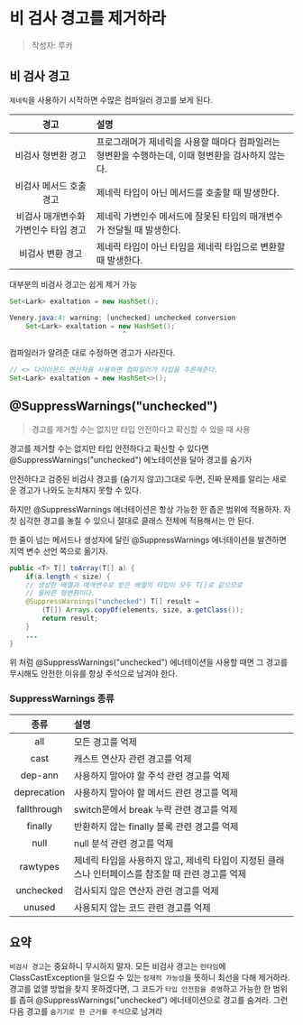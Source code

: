 # 비 검사 경고를 제거하라

> 작성자: 루카

## 비 검사 경고

`제네릭`을 사용하기 시작하면 수많은 컴파일러 경고를 보게 된다.

| 경고 | 설명 |
|:---:|:---|
| 비검사 형변환 경고 | 프로그래머가 제네릭을 사용할 때마다 컴파일러는 형변환을 수행하는데, 이때 형변환을 검사하지 않는다. |
| 비검사 메서드 호출 경고 | 제네릭 타입이 아닌 메서드를 호출할 때 발생한다. |
| 비검사 매개변수화 가변인수 타입 경고 | 제네릭 가변인수 메서드에 잘못된 타입의 매개변수가 전달될 때 발생한다. |
| 비검사 변환 경고 | 제네릭 타입이 아닌 타입을 제네릭 타입으로 변환할 때 발생한다. |

대부분의 비검사 경고는 쉽게 제거 가능

```java
Set<Lark> exaltation = new HashSet();

Venery.java:4: warning: [unchecked] unchecked conversion
    Set<Lark> exaltation = new HashSet();
                            ^
```

컴파일러가 알려준 대로 수정하면 경고가 사라진다.

```java
// <> 다이아몬드 연산자를 사용하면 컴파일러가 타입을 추론해준다.
Set<Lark> exaltation = new HashSet<>();
```

## @SuppressWarnings("unchecked")

> 경고를 제거할 수는 없지만 타입 안전하다고 확신할 수 있을 때 사용

경고를 제거할 수는 없지만 타입 안전하다고 확신할 수 있다면 @SuppressWarnings("unchecked") 에노테이션을 달아 경고를 숨기자

안전하다고 검증된 비검사 경고를 (숨기지 않고)그대로 두면, 진짜 문제를 알리는 새로운 경고가 나와도 눈치채지 못할 수 있다.

하지만 @SuppressWarnings 에너테이션은 항상 가능한 한 좁은 범위에 적용하자. 자칫 심각한 경고를 놓칠 수 있으니 절대로 클래스 전체에 적용해서는 안 된다.

한 줄이 넘는 메서드나 생성자에 달린 @SuppressWarnings 에너테이션을 발견하면 지역 변수 선언 쪽으로 옮기자.

```java
public <T> T[] toArray(T[] a) {
    if(a.length < size) {
    // 생성한 배열과 매개변수로 받은 배열의 타입이 모두 T[]로 같으므로
    // 올바른 형변환이다.
    @SuppressWarnings("unchecked") T[] result =
        (T[]) Arrays.copyOf(elements, size, a.getClass());
        return result;
    }
    ...
}
```

위 처럼 @SuppressWarnings("unchecked") 에너테이션을 사용할 때면 그 경고를 무시해도 안전한 이유를 항상 주석으로 남겨야 한다.

### SuppressWarnings 종류

| 종류 | 설명 |
|:---:|:---|
| all | 모든 경고를 억제 |
| cast | 캐스트 연산자 관련 경고를 억제 |
| dep-ann | 사용하지 말아야 할 주석 관련 경고를 억제 |
| deprecation | 사용하지 말아야 할 메서드 관련 경고를 억제 |
| fallthrough | switch문에서 break 누락 관련 경고를 억제 |
| finally | 반환하지 않는 finally 블록 관련 경고를 억제 |
| null | null 분석 관련 경고를 억제 |
| rawtypes | 제네릭 타입을 사용하지 않고, 제네릭 타입이 지정된 클래스나 인터페이스를 참조할 때 관련 경고를 억제 |
| unchecked | 검사되지 않은 연산자 관련 경고를 억제 |
| unused | 사용되지 않는 코드 관련 경고를 억제 |

## 요약

`비검사 경고`는 중요하니 무시하지 말자. 모든 비검사 경고는 `런타임`에 ClassCastException을 일으킬 수 있는 `잠재적 가능성`을 뜻하니 최선을 다해 제거하라. 경고를 없앨 방법을 찾지 못하겠다면, 그 코드가 `타입 안전함을 증명`하고 가능한 한 범위를 좁혀 @SuppressWarnings("unchecked") 에너테이션으로 경고를 숨겨라. 그런 다음 경고를 `숨기기로 한 근거를 주석`으로 남겨라